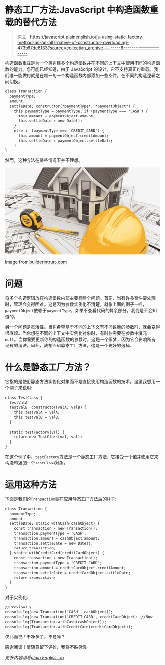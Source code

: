 # 静态工厂方法:JavaScript 中构造函数重载的替代方法

> 原文：<https://javascript.plainenglish.io/js-using-static-factory-method-as-an-alternative-of-constructor-overloading-473b67de6133?source=collection_archive---------6----------------------->

构造函数重载是为一个类创建多个构造函数并在不同的上下文中使用不同的构造函数的能力。您可能已经知道，由于 JavaScript 的设计，它不支持真正的重载。我们唯一能做的就是在唯一的一个构造函数内部添加一些条件，在不同的构造逻辑之间切换。

```
class Transaction {
  paymentType;
  amount;
  settleDate; constructor(*paymentType*, *paymentObject*) {
    this.paymentType = paymentType; if (paymentType === 'CASH') {
      this.amount = paymentObject.amount;
      this.settleDate = new Date();
    }
    else if (paymentType === 'CREDIT_CARD') {
      this.amount = paymentObject.creditAmount;
      this.settleDate = paymentObject.settleDate;
    }
}
```

然而，这种方法在某些情况下并不理想。

![](img/27b9989c6eca3443b863b406fa068f37.png)

Image from [builderintruro.com](http://www.builderintruro.com/)

# 问题

将多个构造逻辑放在构造函数内部主要有两个问题。首先，当有许多案件要处理时，管理会变得困难。这是因为参数实例化不清楚。就像上面的例子一样，`paymentObject`依赖于`paymentType`，如果不查看代码的其余部分，我们是不会知道的。

另一个问题是灵活性。当你希望基于不同的上下文有不同数量的参数时，就会变得很麻烦。当你想在不同的上下文中实例化对象时，有时你需要在参数中填充`null`。当你需要更新你的构造函数的参数时，这是一个噩梦，因为它会影响所有现有的用法。因此，我想介绍静态工厂方法，这是一个更好的选择。

# 什么是静态工厂方法？

它指的是使用静态方法实例化对象而不是直接使用构造函数的技术。这里我想用一个例子来说明:

```
class TestClass {
  testValA;
  testValB; constructor(valA, valB) {
    this.testValA = valA;
    this.testValB = valB;
  }

  static testFactory(val) {
    return new TestClass(val, val);
  }
}
```

在这个例子中，`testFactory`方法是一个静态工厂方法，它接受一个值并使用它来构造和返回一个`TestClass`对象。

# 运用这种方法

下面是我们的`Transaction`类在应用静态工厂方法后的样子:

```
class Transaction {
  paymentType;
  amount;
  settleDate; static withCash(cashObject) {
    const transaction = new Transaction();
    transaction.paymentType = 'CASH';
    transaction.amount = cashObject.amount;
    transaction.settleDate = new Date();
    return transaction;
  } static withCreditCard(creditCardObject) {
    const transaction = new Transaction();
    transaction.paymentType = 'CREDIT_CARD';
    transaction.amount = creditCardObject.creditAmount;
    transaction.settleDate = creditCardObject.settleDate;
    return transaction;
  }
}
```

对于实例化:

```
//Previously
console.log(new Transaction('CASH', cashObject));
console.log(new Transaction('CREDIT_CARD', creditCardObject));//Now
console.log(Transaction.withCash(cashObject));
console.log(Transaction.withCreditCard(creditCardObject));
```

仅此而已！干净多了，不是吗？

感谢阅读！请随意留下评论，我将不胜感激。

*更多内容请看*[*plain English . io*](http://plainenglish.io/)